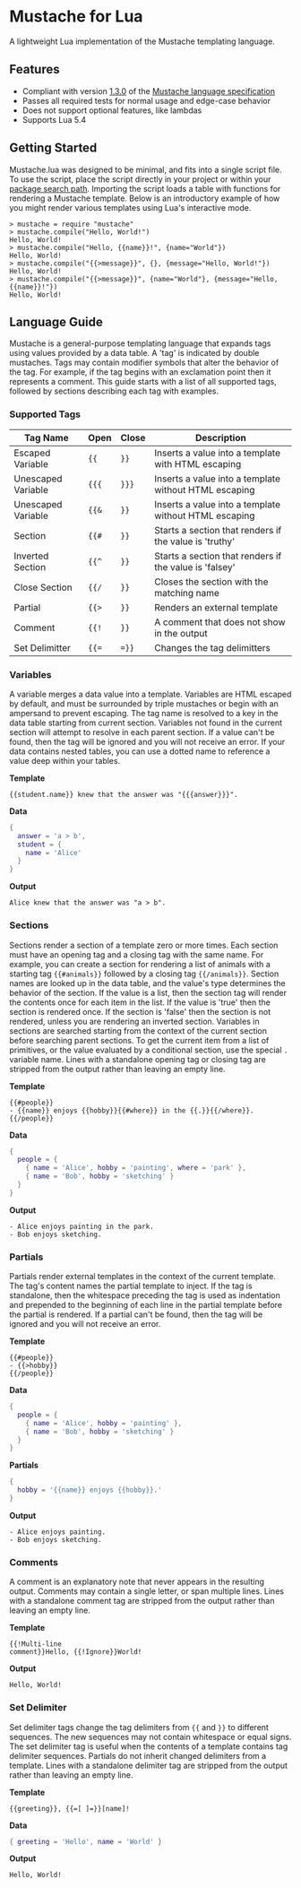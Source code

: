 # Mustache for Lua

A lightweight Lua implementation of the Mustache templating language.

## Features

* Compliant with version [1.3.0](https://github.com/mustache/spec/releases/tag/v1.3.0) of the [Mustache language specification](https://github.com/mustache/spec)
* Passes all required tests for normal usage and edge-case behavior
* Does not support optional features, like lambdas
* Supports Lua 5.4

## Getting Started

Mustache.lua was designed to be minimal, and fits into a single script file. To use the script, place the script directly in your project or within your [package search path](https://www.lua.org/manual/5.4/manual.html#pdf-package.path). Importing the script loads a table with functions for rendering a Mustache template. Below is an introductory example of how you might render various templates using Lua's interactive mode.

```Text
> mustache = require "mustache"
> mustache.compile("Hello, World!")
Hello, World!
> mustache.compile("Hello, {{name}}!", {name="World"})
Hello, World!
> mustache.compile("{{>message}}", {}, {message="Hello, World!"})
Hello, World!
> mustache.compile("{{>message}}", {name="World"}, {message="Hello, {{name}}!"})
Hello, World!
```

## Language Guide

Mustache is a general-purpose templating language that expands tags using values provided by a data table. A 'tag' is indicated by double mustaches. Tags may contain modifier symbols that alter the behavior of the tag. For example, if the tag begins with an exclamation point then it represents a comment. This guide starts with a list of all supported tags, followed by sections describing each tag with examples.

### Supported Tags

|Tag Name|Open|Close|Description|
|----|--------|---------|---|
|Escaped Variable|`{{`|`}}`|Inserts a value into a template with HTML escaping|
|Unescaped Variable|`{{{`|`}}}`|Inserts a value into a template without HTML escaping|
|Unescaped Variable|`{{&`|`}}`|Inserts a value into a template without HTML escaping|
|Section|`{{#`|`}}`|Starts a section that renders if the value is 'truthy'|
|Inverted Section|`{{^`|`}}`|Starts a section that renders if the value is 'falsey'|
|Close Section|`{{/`|`}}`|Closes the section with the matching name|
|Partial|`{{>`|`}}`|Renders an external template|
|Comment|`{{!`|`}}`|A comment that does not show in the output|
|Set Delimitter|`{{=`|`=}}`|Changes the tag delimitters|

### Variables

A variable merges a data value into a template. Variables are HTML escaped by default, and must be surrounded by triple mustaches or begin with an ampersand to prevent escaping. The tag name is resolved to a key in the data table starting from current section. Variables not found in the current section will attempt to resolve in each parent section. If a value can't be found, then the tag will be ignored and you will not receive an error. If your data contains nested tables, you can use a dotted name to reference a value deep within your tables.

**Template**
```Text
{{student.name}} knew that the answer was "{{{answer}}}".
```

**Data**
```Lua
{
  answer = 'a > b',
  student = {
    name = 'Alice'
  }
}
```

**Output**
```Text
Alice knew that the answer was "a > b".
```

### Sections

Sections render a section of a template zero or more times. Each section must have an opening tag and a closing tag with the same name. For example, you can create a section for rendering a list of animals with a starting tag `{{#animals}}` followed by a closing tag `{{/animals}}`. Section names are looked up in the data table, and the value's type determines the behavior of the section. If the value is a list, then the section tag will render the contents once for each item in the list. If the value is 'true' then the section is rendered once. If the section is 'false' then the section is not rendered, unless you are rendering an inverted section. Variables in sections are searched starting from the context of the current section before searching parent sections. To get the current item from a list of primitives, or the value evaluated by a conditional section, use the special `.` variable name. Lines with a standalone opening tag or closing tag are stripped from the output rather than leaving an empty line.

**Template**
```Text
{{#people}}
- {{name}} enjoys {{hobby}}{{#where}} in the {{.}}{{/where}}.
{{/people}}
```

**Data**
```Lua
{
  people = {
    { name = 'Alice', hobby = 'painting', where = 'park' },
    { name = 'Bob', hobby = 'sketching' }
  }
}
```

**Output**
```Text
- Alice enjoys painting in the park.
- Bob enjoys sketching.
```

### Partials

Partials render external templates in the context of the current template. The tag's content names the partial template to inject. If the tag is standalone, then the whitespace preceding the tag is used as indentation and prepended to the beginning of each line in the partial template before the partial is rendered. If a partial can't be found, then the tag will be ignored and you will not receive an error.

**Template**
```Text
{{#people}}
- {{>hobby}}
{{/people}}
```

**Data**
```Lua
{
  people = {
    { name = 'Alice', hobby = 'painting' },
    { name = 'Bob', hobby = 'sketching' }
  }
}
```

**Partials**
```Lua
{
  hobby = '{{name}} enjoys {{hobby}}.'
}
```

**Output**
```Text
- Alice enjoys painting.
- Bob enjoys sketching.
```

### Comments

A comment is an explanatory note that never appears in the resulting output. Comments may contain a single letter, or span multiple lines. Lines with a standalone comment tag are stripped from the output rather than leaving an empty line.

**Template**
```Text
{{!Multi-line
comment}}Hello, {{!Ignore}}World!
```

**Output**
```Text
Hello, World!
```

### Set Delimiter

Set delimiter tags change the tag delimiters from `{{` and `}}` to different sequences. The new sequences may not contain whitespace or equal signs. The set delimiter tag is useful when the contents of a template contains tag delimiter sequences. Partials do not inherit changed delimiters from a template. Lines with a standalone delimiter tag are stripped from the output rather than leaving an empty line.

**Template**
```Text
{{greeting}}, {{=[ ]=}}[name]!
```

**Data**
```Lua
{ greeting = 'Hello', name = 'World' }
```

**Output**
```Text
Hello, World!
```
